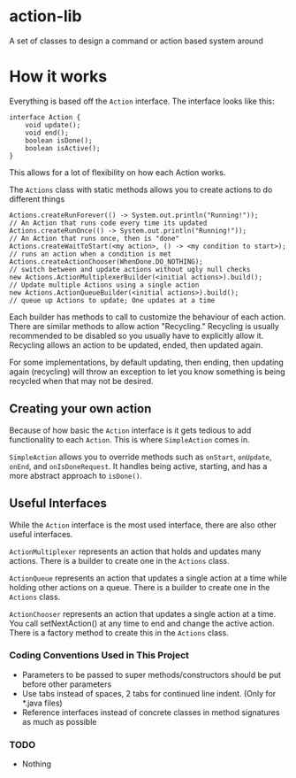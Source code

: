 # action-lib
A set of classes to design a command or action based system around

# How it works
Everything is based off the ```Action``` interface. The interface looks like this:
```
interface Action {
    void update();
    void end();
    boolean isDone();
    boolean isActive();
}
```
This allows for a lot of flexibility on how each Action works.

The ```Actions``` class with static methods allows you to create actions to do different things
```
Actions.createRunForever(() -> System.out.println("Running!"));        // An Action that runs code every time its updated
Actions.createRunOnce(() -> System.out.println("Running!"));           // An Action that runs once, then is "done"
Actions.createWaitToStart(<my action>, () -> <my condition to start>); // runs an action when a condition is met
Actions.createActionChooser(WhenDone.DO_NOTHING);                      // switch between and update actions without ugly null checks
new Actions.ActionMultiplexerBuilder(<initial actions>).build();       // Update multiple Actions using a single action
new Actions.ActionQueueBuilder(<initial actions>).build();             // queue up Actions to update; One updates at a time
```
Each builder has methods to call to customize the behaviour of each action. There are similar methods to
allow action "Recycling." Recycling is usually recommended to be disabled so you usually have to explicitly allow it.
Recycling allows an action to be updated, ended, then updated again. 

For some implementations, by default updating, then ending, then updating again (recycling) will 
throw an exception to let you know something is being recycled when that may not be desired.

## Creating your own action
Because of how basic the ```Action``` interface is it gets tedious to add functionality to each ```Action```. 
This is where ```SimpleAction``` comes in.

```SimpleAction``` allows you to override methods such as ```onStart```, ```onUpdate```, ```onEnd```, 
and ```onIsDoneRequest```. It handles being active, starting, and has a more abstract approach to ```isDone()```.

## Useful Interfaces
While the ```Action``` interface is the most used interface, there are also other useful interfaces.

```ActionMultiplexer``` represents an action that holds and updates many actions. There is a builder to create one
in the ```Actions``` class.

```ActionQueue``` represents an action that updates a single action at a time while holding other actions on a queue.
There is a builder to create one in the ```Actions``` class.

```ActionChooser``` represents an action that updates a single action at a time. You call setNextAction() at any
time to end and change the active action. There is a factory method to create this in the ```Actions``` class.

### Coding Conventions Used in This Project
* Parameters to be passed to super methods/constructors should be put before other parameters
* Use tabs instead of spaces, 2 tabs for continued line indent. (Only for *.java files)
* Reference interfaces instead of concrete classes in method signatures as much as possible
### TODO
* Nothing